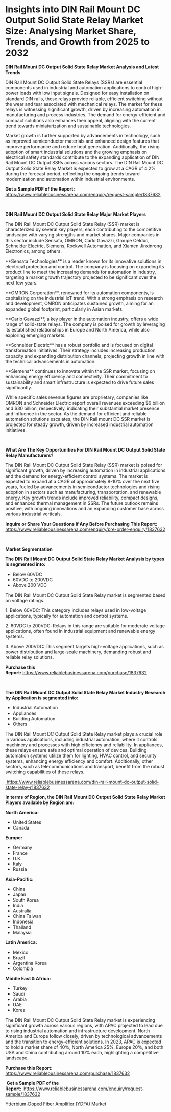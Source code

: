 <p><h1>Insights into DIN Rail Mount DC Output Solid State Relay Market Size: Analysing Market Share, Trends, and Growth from 2025 to 2032</h1></p><p><strong>DIN Rail Mount DC Output Solid State Relay Market Analysis and Latest Trends</strong></p>
<p><p>DIN Rail Mount DC Output Solid State Relays (SSRs) are essential components used in industrial and automation applications to control high-power loads with low input signals. Designed for easy installation on standard DIN rails, these relays provide reliable, efficient switching without the wear and tear associated with mechanical relays. The market for these relays is witnessing significant growth, driven by increasing automation in manufacturing and process industries. The demand for energy-efficient and compact solutions also enhances their appeal, aligning with the current trend towards miniaturization and sustainable technologies.</p><p>Market growth is further supported by advancements in technology, such as improved semiconductor materials and enhanced design features that improve performance and reduce heat generation. Additionally, the rising adoption of smart industrial solutions and the growing emphasis on electrical safety standards contribute to the expanding application of DIN Rail Mount DC Output SSRs across various sectors. The DIN Rail Mount DC Output Solid State Relay Market is expected to grow at a CAGR of 4.2% during the forecast period, reflecting the ongoing trends toward modernization and automation within industrial environments.</p></p>
<p><strong>Get a Sample PDF of the Report:&nbsp;</strong> <a href="https://www.reliablebusinessarena.com/enquiry/request-sample/1837632?utm_campaign=3289&utm_medium=2&utm_source=Github&utm_content=ia&utm_term=06042025&utm_id=din-rail-mount-dc-output-solid-state-relay">https://www.reliablebusinessarena.com/enquiry/request-sample/1837632</a></p>
<p>&nbsp;</p>
<p><strong>DIN Rail Mount DC Output Solid State Relay Major Market Players</strong></p>
<p><p>The DIN Rail Mount DC Output Solid State Relay (SSR) market is characterized by several key players, each contributing to the competitive landscape with varying strengths and market shares. Major companies in this sector include Sensata, OMRON, Carlo Gavazzi, Groupe Celduc, Schneider Electric, Siemens, Rockwell Automation, and Xiamen Jinxinrong Electronics, among others.</p><p>**Sensata Technologies** is a leader known for its innovative solutions in electrical protection and control. The company is focusing on expanding its product line to meet the increasing demands for automation in industry, targeting a market growth trajectory projected to be significant over the next few years.</p><p>**OMRON Corporation**, renowned for its automation components, is capitalizing on the industrial IoT trend. With a strong emphasis on research and development, OMRON anticipates sustained growth, aiming for an expanded global footprint, particularly in Asian markets.</p><p>**Carlo Gavazzi**, a key player in the automation industry, offers a wide range of solid-state relays. The company is poised for growth by leveraging its established relationships in Europe and North America, while also exploring emerging markets.</p><p>**Schneider Electric** has a robust portfolio and is focused on digital transformation initiatives. Their strategy includes increasing production capacity and expanding distribution channels, projecting growth in line with the technical advancements in automation.</p><p>**Siemens** continues to innovate within the SSR market, focusing on enhancing energy efficiency and connectivity. Their commitment to sustainability and smart infrastructure is expected to drive future sales significantly.</p><p>While specific sales revenue figures are proprietary, companies like OMRON and Schneider Electric report overall revenues exceeding $6 billion and $30 billion, respectively, indicating their substantial market presence and influence in the sector. As the demand for efficient and reliable automation solutions escalates, the DIN Rail mount DC SSR market is projected for steady growth, driven by increased industrial automation initiatives.</p></p>
<p>&nbsp;</p>
<p><strong>What Are The Key Opportunities For DIN Rail Mount DC Output Solid State Relay Manufacturers?</strong></p>
<p><p>The DIN Rail Mount DC Output Solid State Relay (SSR) market is poised for significant growth, driven by increasing automation in industrial applications and the demand for energy-efficient control systems. The market is expected to expand at a CAGR of approximately 8-10% over the next five years, fueled by advancements in semiconductor technologies and rising adoption in sectors such as manufacturing, transportation, and renewable energy. Key growth trends include improved reliability, compact designs, and enhanced thermal management in SSRs. The future outlook remains positive, with ongoing innovations and an expanding customer base across various industrial verticals.</p></p>
<p><strong>Inquire or Share Your Questions If Any Before Purchasing This Report:</strong> <a href="https://www.reliablebusinessarena.com/enquiry/pre-order-enquiry/1837632?utm_campaign=3289&utm_medium=2&utm_source=Github&utm_content=ia&utm_term=06042025&utm_id=din-rail-mount-dc-output-solid-state-relay">https://www.reliablebusinessarena.com/enquiry/pre-order-enquiry/1837632</a></p>
<p>&nbsp;</p>
<p><strong>Market Segmentation</strong></p>
<p><strong>The DIN Rail Mount DC Output Solid State Relay Market Analysis by types is segmented into:</strong></p>
<p><ul><li>Below 60VDC</li><li>60VDC to 200VDC</li><li>Above 200 VDC</li></ul></p>
<p><p>The DIN Rail Mount DC Output Solid State Relay market is segmented based on voltage ratings. </p><p>1. Below 60VDC: This category includes relays used in low-voltage applications, typically for automation and control systems.</p><p>2. 60VDC to 200VDC: Relays in this range are suitable for moderate voltage applications, often found in industrial equipment and renewable energy systems.</p><p>3. Above 200VDC: This segment targets high-voltage applications, such as power distribution and large-scale machinery, demanding robust and reliable relay solutions.</p></p>
<p><strong>Purchase this Report:&nbsp;</strong><a href="https://www.reliablebusinessarena.com/purchase/1837632?utm_campaign=3289&utm_medium=2&utm_source=Github&utm_content=ia&utm_term=06042025&utm_id=din-rail-mount-dc-output-solid-state-relay">https://www.reliablebusinessarena.com/purchase/1837632</a></p>
<p>&nbsp;</p>
<p><strong>The DIN Rail Mount DC Output Solid State Relay Market Industry Research by Application is segmented into:</strong></p>
<p><ul><li>Industrial Automation</li><li>Appliances</li><li>Building Automation</li><li>Others</li></ul></p>
<p><p>The DIN Rail Mount DC Output Solid State Relay market plays a crucial role in various applications, including industrial automation, where it controls machinery and processes with high efficiency and reliability. In appliances, these relays ensure safe and optimal operation of devices. Building automation systems utilize them for lighting, HVAC control, and security systems, enhancing energy efficiency and comfort. Additionally, other sectors, such as telecommunications and transport, benefit from the robust switching capabilities of these relays.</p></p>
<p><a href="https://www.reliablebusinessarena.com/din-rail-mount-dc-output-solid-state-relay-r1837632?utm_campaign=3289&utm_medium=2&utm_source=Github&utm_content=ia&utm_term=06042025&utm_id=din-rail-mount-dc-output-solid-state-relay">&nbsp;https://www.reliablebusinessarena.com/din-rail-mount-dc-output-solid-state-relay-r1837632</a></p>
<p><strong>In terms of Region, the DIN Rail Mount DC Output Solid State Relay Market Players available by Region are:</strong></p>
<p>
    <p> <strong> North America: </strong>
        <ul>
            <li>United States</li>
            <li>Canada</li>
        </ul>
        </p> 
    <p> <strong> Europe: </strong>
        <ul>
            <li>Germany</li>
            <li>France</li>
            <li>U.K.</li>
            <li>Italy</li>
            <li>Russia</li>
        </ul>
        </p> 
    <p> <strong> Asia-Pacific: </strong>
        <ul>
            <li>China</li>
            <li>Japan</li>
            <li>South Korea</li>
            <li>India</li>
            <li>Australia</li>
            <li>China Taiwan</li>
            <li>Indonesia</li>
            <li>Thailand</li>
            <li>Malaysia</li>
        </ul>
        </p> 
    <p> <strong> Latin America: </strong>
        <ul>
            <li>Mexico</li>
            <li>Brazil</li>
            <li>Argentina Korea</li>
            <li>Colombia</li>
        </ul>
        </p> 
    <p> <strong> Middle East & Africa: </strong>
        <ul>
            <li>Turkey</li>
            <li>Saudi</li>
            <li>Arabia</li>
            <li>UAE</li>
            <li>Korea</li>
        </ul>
    </p>
    </p>
<p><p>The DIN Rail Mount DC Output Solid State Relay market is experiencing significant growth across various regions, with APAC projected to lead due to rising industrial automation and infrastructure development. North America and Europe follow closely, driven by technological advancements and the transition to energy-efficient solutions. In 2023, APAC is expected to hold a market share of 40%, North America 25%, Europe 20%, and both USA and China contributing around 10% each, highlighting a competitive landscape.</p></p>
<p><strong>Purchase this Report: </strong><a href="https://www.reliablebusinessarena.com/purchase/1837632?utm_campaign=3289&utm_medium=2&utm_source=Github&utm_content=ia&utm_term=06042025&utm_id=din-rail-mount-dc-output-solid-state-relay">https://www.reliablebusinessarena.com/purchase/1837632</a></p>
<p>&nbsp;<strong>Get a Sample PDF of the Report:&nbsp;&nbsp;</strong><a href="https://www.reliablebusinessarena.com/enquiry/request-sample/1837632?utm_campaign=3289&utm_medium=2&utm_source=Github&utm_content=ia&utm_term=06042025&utm_id=din-rail-mount-dc-output-solid-state-relay">https://www.reliablebusinessarena.com/enquiry/request-sample/1837632</a></p>
<p><strong></strong></p>
<p><p><a href="https://github.com/porstheftyux/Market-Research-Report-List-1/blob/main/ytterbium-doped-fiber-amplifier-ydfa-market.md?utm_campaign=3289&utm_medium=2&utm_source=Github&utm_content=ia&utm_term=06042025&utm_id=din-rail-mount-dc-output-solid-state-relay">Ytterbium-Doped Fiber Amplifier (YDFA) Market</a></p></p>